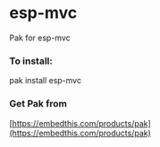 esp-mvc
===

Pak for esp-mvc

### To install:

pak install esp-mvc

### Get Pak from

[https://embedthis.com/products/pak](https://embedthis.com/products/pak)
